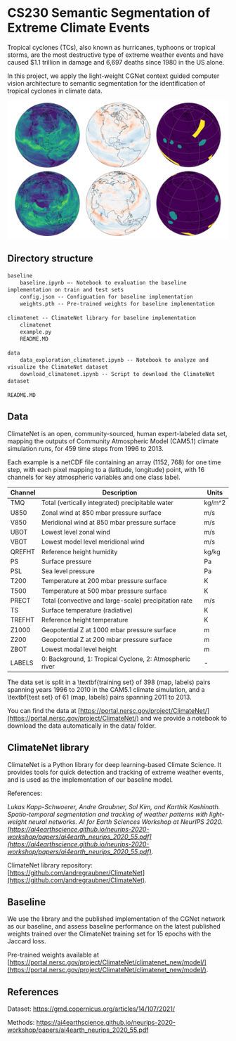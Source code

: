# CS230 Semantic Segmentation of Extreme Climate Events

Tropical cyclones (TCs), also known as hurricanes, typhoons or tropical storms, are the most destructive type of extreme weather events and have caused $1.1 trillion in damage and 6,697 deaths since 1980 in the US alone. 

In this project, we apply the light-weight CGNet context guided computer vision architecture to semantic segmentation for the identification of tropical cyclones in climate data.

![](<data/climatenet_channels.png>)


## Directory structure

```
baseline
    baseline.ipynb –- Notebook to evaluation the baseline implementation on train and test sets
    config.json -- Configuation for baseline implementation
    weights.pth -- Pre-trained weights for baseline implementation

climatenet -- ClimateNet library for baseline implementation
    climatenet
    example.py
    README.MD

data
    data_exploration_climatenet.ipynb -- Notebook to analyze and visualize the ClimateNet dataset
    download_climatenet.ipynb -- Script to download the ClimateNet dataset

README.MD
```

## Data

ClimateNet is an open, community-sourced, human expert-labeled data set, mapping the outputs of Community Atmospheric Model (CAM5.1) climate simulation runs, for 459 time steps from 1996 to 2013. 

Each example is a netCDF file containing an array (1152, 768) for one time step, with each pixel mapping to a (latitude, longitude) point, with 16 channels for key atmospheric variables and one class label.
 

| Channel | Description                                               | Units  | 
|---------|-----------------------------------------------------------|--------|
| TMQ     | Total (vertically integrated) precipitable water          | kg/m^2 | 
| U850    | Zonal wind at 850 mbar pressure surface                   | m/s    | 
| V850    | Meridional wind at 850 mbar pressure surface              | m/s    | 
| UBOT    | Lowest level zonal wind                                   | m/s    | 
| VBOT    | Lowest model level meridional wind                        | m/s    | 
| QREFHT  | Reference height humidity                                 | kg/kg  | 
| PS      | Surface pressure                                          | Pa     | 
| PSL     | Sea level pressure                                        | Pa     |  
| T200    | Temperature at 200 mbar pressure surface                  | K      | 
| T500    | Temperature at 500 mbar pressure surface                  | K      | 
| PRECT   | Total (convective and large-scale) precipitation rate     | m/s    |  
| TS      | Surface temperature (radiative)                           | K      | 
| TREFHT  | Reference height temperature                              | K      | 
| Z1000   | Geopotential Z at 1000 mbar pressure surface              | m      | 
| Z200    | Geopotential Z at 200 mbar pressure surface               | m      | 
| ZBOT    | Lowest modal level height                                 | m      | 
| LABELS  | 0: Background, 1: Tropical Cyclone, 2: Atmospheric river  | -      |  


The data set is split in a \textbf{training set} of 398 (map, labels) pairs spanning years 1996 to 2010 in the CAM5.1 climate simulation, and a \textbf{test set} of 61 (map, labels) pairs spanning 2011 to 2013.

You can find the data at [https://portal.nersc.gov/project/ClimateNet/](https://portal.nersc.gov/project/ClimateNet/) and we provide a notebook to download the data automatically in the data/ folder.


## ClimateNet library

ClimateNet is a Python library for deep learning-based Climate Science. It provides tools for quick detection and tracking of extreme weather events, and is used as the implementation of our baseline model.

References: 

_Lukas Kapp-Schwoerer, Andre Graubner, Sol Kim, and Karthik Kashinath. Spatio-temporal segmentation and tracking of weather patterns with light-weight neural networks. AI for Earth Sciences Workshop at NeurIPS 2020. [https://ai4earthscience.github.io/neurips-2020-workshop/papers/ai4earth_neurips_2020_55.pdf](https://ai4earthscience.github.io/neurips-2020-workshop/papers/ai4earth_neurips_2020_55.pdf)._

ClimateNet library repository: [https://github.com/andregraubner/ClimateNet](https://github.com/andregraubner/ClimateNet).


## Baseline

We use the library and the published implementation of the CGNet network as our baseline, and assess baseline performance on the latest published weights trained over the ClimateNet training set for 15 epochs with the Jaccard loss.

Pre-trained weights available at [https://portal.nersc.gov/project/ClimateNet/climatenet_new/model/](https://portal.nersc.gov/project/ClimateNet/climatenet_new/model/).


## References

Dataset: https://gmd.copernicus.org/articles/14/107/2021/

Methods: https://ai4earthscience.github.io/neurips-2020-workshop/papers/ai4earth_neurips_2020_55.pdf
